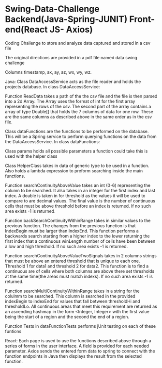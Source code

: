 # Swing-Data-Challenge Backend(Java-Spring-JUNIT) Front-end(React JS- Axios)
Coding Challenge to store and analyze data captured and stored in a csv file

The original directions are provided in  a pdf file named data swing challenge 

Columns timestamp, ax, ay, az, wx, wy, wz. 

Java:
Class DataAccessService acts as the file reader and holds the projects database. 
In class DataAccessService:

Function ReadData takes a path of the the csv file and the file is then parsed into a 2d Array. The Array uses the format of  int for the first array representing the rows of the csv. The second part of the array contains a  array of type Double[] that holds the 7 columns of data for one row. These are the same columns as described above in the  same order as in the csv file.

Class dataFunctions are the functions to be performed on the database. This will be a  Spring service to perform querying functions on the data from the DataAccessService.
In class dataFunctions: 

Class params holds all possible parameters  a function could take this is used with the helper class 

Class HelperClass takes in data of generic type to be used in a function. Also holds a lambda expression to preform searching inside the main functions. 

Function searchContinuityAboveValue takes an int (0-6) representing  the column to be searched. It also takes in an integer for the first index and last index. A double is taken in for threshold as the values it will be used to compare to are decimal values. The final value is the number of continuous cells that must  be above threshold before an index is returned. If no such area exists -1 is returned.

Function backSearchContinuityWithinRange takes in similar values to the previous function. The changes from the previous function is that IndexBegin must be larger than IndexEnd. This function performs a backwards search starting from a higher index to the lower returning the first index that a continuous  winLength number of cells have been between a low and high threshold. If no such area exists -1 is returned.

Function searchContinuityAboveValueTwoSignals takes in 2 columns strings that  must be above an entered threshold that is unique to each one. Threshold 1 for data1 and threshold 2 for data2. This function is to find a continuous are of cells  where both columns are above there set thresholds at the same time(the areas must match indexs). If no such area exists -1 is returned. 

Function searchMultiContinuityWithinRange takes in a string for the colulmm to be searched. This column is searched in the provided indexBegin to indexEnd for values that fall between thresholdHi and thresholdLo. All continuous areas that meet this requirement are returned as an ascending  hashmap in the form <Integer, Integer> with the first value being the start of a region and the second the end of a region. 

Function Tests in dataFunctionTests performs jUnit testing on each of these funtions 

React:
Each page is used to use the functions described above through a series of forms in the user interface. A field is provided for each needed parameter.
Axios sends the entered form data to spring to connect with the function endpoints in Java then displays the result from the selected function. 
